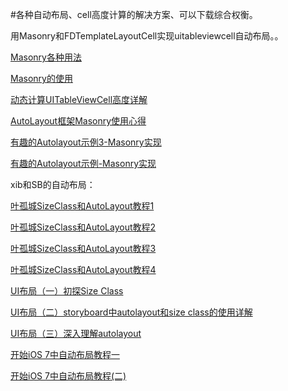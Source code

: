 #各种自动布局、cell高度计算的解决方案、可以下载综合权衡。

用Masonry和FDTemplateLayoutCell实现uitableviewcell自动布局。。

[Masonry各种用法](https://github.com/ming1016/study/wiki/Masonry)

[Masonry的使用](http://liuyanwei.jumppo.com/2015/06/14/ios-library-masonry.html)

[动态计算UITableViewCell高度详解](http://www.cocoachina.com/industry/20140604/8668.html)

[AutoLayout框架Masonry使用心得](http://www.starming.com/index.php?v=index&view=81)

[有趣的Autolayout示例3-Masonry实现](http://tutuge.me/2015/12/14/autolayout-example-with-masonry3/)

[有趣的Autolayout示例-Masonry实现](http://tutuge.me/2015/05/23/autolayout-example-with-masonry/)


xib和SB的自动布局：

[叶孤城SizeClass和AutoLayout教程1](http://www.jianshu.com/p/bd071f9a558d)

[叶孤城SizeClass和AutoLayout教程2](http://www.jianshu.com/p/a4cf3db81c0b)

[叶孤城SizeClass和AutoLayout教程3](http://www.jianshu.com/p/3d6b2341fd83)

[叶孤城SizeClass和AutoLayout教程4](http://www.jianshu.com/p/e72e957497b3)

[UI布局（一）初探Size Class ](http://blog.csdn.net/liangliang103377/article/details/40082231)

[UI布局（二）storyboard中autolayout和size class的使用详解](http://blog.csdn.net/liangliang103377/article/details/40082255)

[UI布局（三）深入理解autolayout](http://blog.csdn.net/liangliang103377/article/details/40082271)

[开始iOS 7中自动布局教程一](http://www.cnblogs.com/zer0Black/p/3977134.html)

[开始iOS 7中自动布局教程(二)](http://www.cnblogs.com/zer0Black/p/3977288.html)

